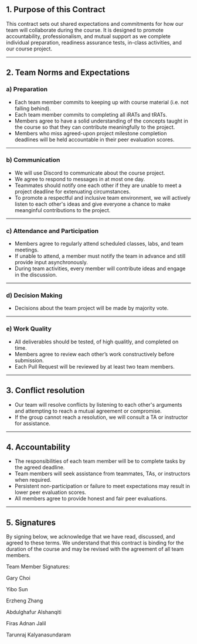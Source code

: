 ## 1. Purpose of this Contract

This contract sets out shared expectations and commitments for how our team will collaborate during the course. It is designed to promote accountability, professionalism, and mutual support as we complete individual preparation, readiness assurance tests, in-class activities, and our course project.

---

## 2. Team Norms and Expectations

### a) Preparation

- Each team member commits to keeping up with course material (i.e. not falling behind).
- Each team member commits to completing all iRATs and tRATs.
- Members agree to have a solid understanding of the concepts taught in the course so that they can contribute meaningfully to the project.
- Members who miss agreed-upon project milestone completion deadlines will be held accountable in their peer evaluation scores.

---

### b) Communication

- We will use Discord to communicate about the course project.
- We agree to respond to messages in at most one day.
- Teammates should notify one each other if they are unable to meet a project deadline for extenuating circumstances.
- To promote a respectful and inclusive team environment, we will actively listen to each other's ideas and give everyone a chance to make meanginful contributions to the project.

---

### c) Attendance and Participation

- Members agree to regularly attend scheduled classes, labs, and team meetings.
- If unable to attend, a member must notify the team in advance and still provide input asynchronously.
- During team activities, every member will contribute ideas and engage in the discussion.

---

### d) Decision Making

- Decisions about the team project will be made by majority vote.

---

### e) Work Quality

- All deliverables should be tested, of high qualitly, and completed on time.
- Members agree to review each other’s work constructively before submission.
- Each Pull Request will be reviewed by at least two team members.

---

## 3. Conflict resolution

- Our team will resolve conflicts by listening to each other's arguments and attempting to reach a mutual agreement or compromise.
- If the group cannot reach a resolution, we will consult a TA or instructor for assistance.

---

## 4. Accountability

- The responsibilities of each team member will be to complete tasks by the agreed deadline.
- Team members will seek assistance from teammates, TAs, or instructors when required.
- Persistent non-participation or failure to meet expectations may result in lower peer evaluation scores.
- All members agree to provide honest and fair peer evaluations.

---

## 5. Signatures

By signing below, we acknowledge that we have read, discussed, and agreed to these terms. We understand that this contract is binding for the duration of the course and may be revised with the agreement of all team members.

Team Member Signatures:

Gary Choi

Yibo Sun

Erzheng Zhang

Abdulghafur Alshanqiti

Firas Adnan Jalil

Tarunraj Kalyanasundaram

